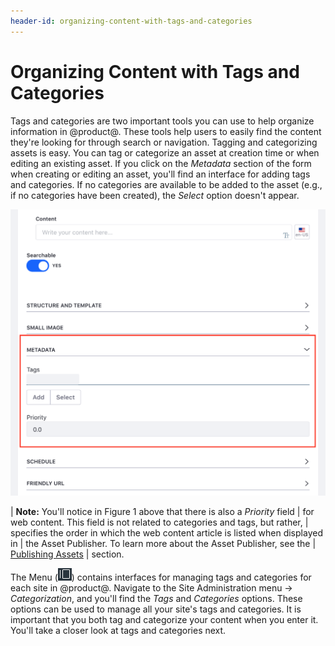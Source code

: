```yaml
---
header-id: organizing-content-with-tags-and-categories
---
```


# Organizing Content with Tags and Categories

Tags and categories are two important tools you can use to help organize
information in @product@. These tools help users to easily find the content
they're looking for through search or navigation. Tagging and categorizing
assets is easy. You can tag or categorize an asset at creation time or when
editing an existing asset. If you click on the *Metadata* section of the
form when creating or editing an asset, you'll find an interface for adding tags
and categories. If no categories are available to be added to the asset (e.g.,
if no categories have been created), the *Select* option doesn't appear.

![Figure 1: Here is the Web Content application's metadata section.](../../../images/web-content-categorization.png)

| **Note:** You'll notice in Figure 1 above that there is also a *Priority* field
| for web content. This field is not related to categories and tags, but rather,
| specifies the order in which the web content article is listed when displayed in
| the Asset Publisher. To learn more about the Asset Publisher, see the
| [Publishing Assets](/docs/7-1/user/-/knowledge_base/u/publishing-assets)
| section.

The Menu (![Menu](../../../images/icon-menu.png)) contains interfaces for
managing tags and categories for each site in @product@. Navigate to the Site
Administration menu &rarr; *Categorization*, and you'll find the *Tags* and
*Categories* options. These options can be used to manage all your site's tags
and categories. It is important that you both tag and categorize your content
when you enter it. You'll take a closer look at tags and categories next.
